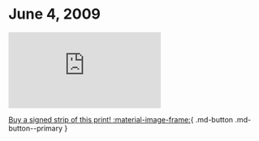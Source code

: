 # June 4, 2009

![](https://www.achewood.com/comic.php?date=06042009)

[Buy a signed strip of this print! :material-image-frame:](https://achewood-holiday-pop-up.myshopify.com/products/strip#06042009){ .md-button .md-button--primary }

